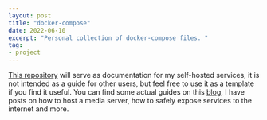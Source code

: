 ```yaml
---
layout: post
title: "docker-compose"
date: 2022-06-10
excerpt: "Personal collection of docker-compose files. "
tag:
- project 
---
```


[This repository](https://github.com/FuzzyGrim/docker-compose) will serve as documentation for my self-hosted services, it is not intended as a guide for other users, but feel free to use it as a template if you find it useful. You can find some actual guides on this [blog](https://www.fuzzygrim.com/tags/#self-hosting), I have posts on how to host a media server, how to safely expose services to the internet and more.